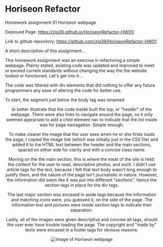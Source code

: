 # Horiseon Refactor
Homework assignment 01 Horiseon webpage

Deployed Page: https://zjg39.github.io/HoriseonRefactor-HW01/

Link to github repository: https://github.com/zjg39/HoriseonRefactor-HW01



A short description of this assignment...


This homework assignment was an exercise in refactoring a simple webpage.  Plainly stated, existing code was updated and improved to meet or exceed current standards without changing the way the the website looked or functioned. Let's get into it...

The code was littered with div elements that did nothing to offer any future programmers any ease of altering the code for better use.

To start, the segment just below the body tag was renamed <header> to better illustrate that the code inside built the top, or "header" of the webpage.  There were also links to  navigate around the page, so it only seemed apprpriate to add a child element nav to indicate that the list inside was for page naviagation.  Simple enough.

To make clearer the image that the user sees when he or she firsts loads the page, I copied the image link (which was initially just in the CSS file) and added it to the HTML text between the header and the main sections, spaced on either side for clarity and with a concise class name.

Moving on the the main section, this is where the meat of the site is held: the content for the user to read, descriptive photos, and such.  I didn't use article tags for the text, because I felt that text body wasn't long enough to justify them, and the nature of the page isn't journalistic in nature.  However, the information did seem like it was put into different "sections", hence the section tags in place for the div tags.

The last major section was encased in aside tags because the information and matching icons were, you guessed it, on the side of the page.  The information text and pictures were inside section tags to indicate their separation.

Lastly, all of the images were given descriptive and concise alt tags, should the user ever have trouble loading the page.  The copyright and "made by" texts were encased in a footer tags for obvious reasons.

  ![Image of Horiseon webpage](https://github.com/zjg39/HoriseonRefactor-HW01/blob/main/images/Horiseon.png)


